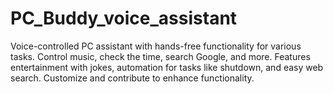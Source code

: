 # PC_Buddy_voice_assistant
Voice-controlled PC assistant with hands-free functionality for various tasks. Control music, check the time, search Google, and more. Features entertainment with jokes, automation for tasks like shutdown, and easy web search. Customize and contribute to enhance functionality.
